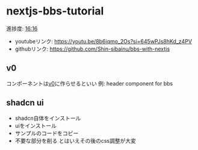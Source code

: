 # nextjs-bbs-tutorial

進捗度: [16:16](https://youtu.be/8b6iqmo_2Os?si=JOOP1k0nK4qaqkTK&t=976)
- youtubeリンク: https://youtu.be/8b6iqmo_2Os?si=645wPJs8hKd_z4PV
- githubリンク: https://github.com/Shin-sibainu/bbs-with-nextjs

## v0
コンポーネントは[v0](https://v0.dev/)に作らせるといい
例: header component for bbs

## shadcn ui
- shadcn自体をインストール
- uiをインストール
- サンプルのコードをコピー
- 不要な部分を削る
とはいえその後のcss調整が大変
